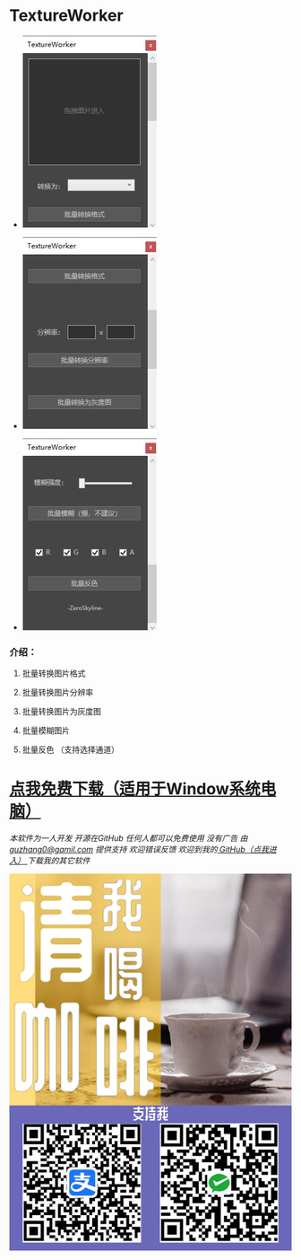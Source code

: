 # TextureWorker

  
  - ![TextureWorker](1.jpg)

  - ![TextureWorker](2.jpg)

  - ![TextureWorker](3.jpg)

### 介绍：

  1. 批量转换图片格式

  2. 批量转换图片分辨率

  3. 批量转换图片为灰度图

  5. 批量模糊图片

  6. 批量反色 （支持选择通道）

# [点我免费下载（适用于Window系统电脑）](https://github.com/PMZeroSkyline/WPF_TextureWorker/raw/main/TextureWorker/TextureWorker/bin/Release/TextureWorker.exe)

*本软件为一人开发 开源在GitHub 任何人都可以免费使用 没有广告 由 guzhang0@gamil.com 提供支持 欢迎错误反馈 欢迎到我的[ GitHub（点我进入） ](https://github.com/PMZeroSkyline)下载我的其它软件*

![请我喝杯咖啡](4.jpg)
